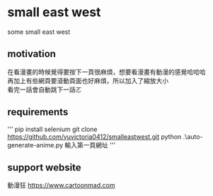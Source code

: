 # small east west
some small east west

## motivation
在看漫畫的時候覺得要按下一頁很麻煩，想要看漫畫有動漫的感覺哈哈哈  
再加上有些網頁要滾動頁面也好麻煩，所以加入了縮放大小  
看完一話會自動跳下一話ㄛ  

## requirements 
'''
pip install selenium
git clone https://github.com/yuvictoria0412/smalleastwest.git
python .\auto-generate-anime.py
輸入第一頁網址
'''

## support website
動漫狂 https://www.cartoonmad.com
